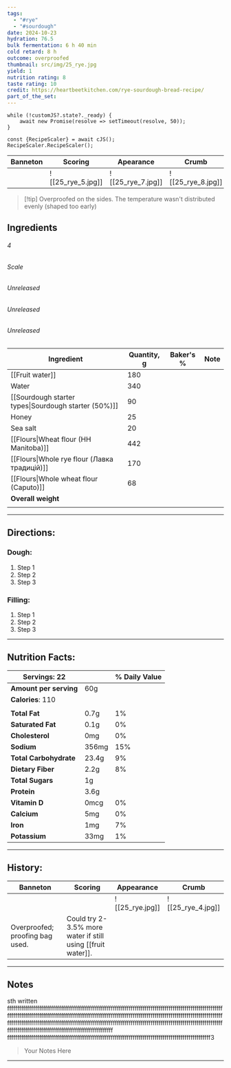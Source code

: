 ```yaml
---
tags:
  - "#rye"
  - "#sourdough"
date: 2024-10-23
hydration: 76.5
bulk fermentation: 6 h 40 min
cold retard: 8 h
outcome: overproofed
thumbnail: src/img/25_rye.jpg
yield: 1
nutrition rating: 8
taste rating: 10
credit: https://heartbeetkitchen.com/rye-sourdough-bread-recipe/
part_of_the_set:
---
```

```dataviewjs
while (!customJS?.state?._ready) { 
	await new Promise(resolve => setTimeout(resolve, 50)); 
} 

const {RecipeScaler} = await cJS();
RecipeScaler.RecipeScaler();
```

| Banneton | Scoring           | Apearance         | Crumb             |
| -------- | ----------------- | ----------------- | ----------------- |
|          | ![[25_rye_5.jpg]] | ![[25_rye_7.jpg]] | ![[25_rye_8.jpg]] |

> [!tip] Overproofed on the sides. The temperature wasn't distributed evenly (shaped too early)
## Ingredients

###### 4
###### Scale
###### Unreleased
###### Unreleased
###### Unreleased

| Ingredient                                           | Quantity, g | Baker's % | Note |
| ---------------------------------------------------- | ----------- | --------- | ---- |
| [[Fruit water]]                                      | 180         |           |      |
| Water                                                | 340         |           |      |
| [[Sourdough starter types\|Sourdough starter (50%)]] | 90          |           |      |
| Honey                                                | 25          |           |      |
| Sea salt                                             | 20          |           |      |
| [[Flours\|Wheat flour (HH Manitoba)]]                | 442         |           |      |
| [[Flours\|Whole rye flour (Лавка традицій)]]         | 170         |           |      |
| [[Flours\|Whole wheat flour (Caputo)]]               | 68          |           |      |
| **Overall weight**                                   |             |           |      |
|                                                      |             |           |      |




---
## Directions:
### Dough:

1. Step 1
2. Step 2
3. Step 3

### Filling:

1. Step 1
2. Step 2
3. Step 3

---
## Nutrition Facts:

| **Servings:** 22       |       | % Daily Value |
| ---------------------- | ----- | ------------- |
| **Amount per serving** | 60g   |               |
| **Calories**: 110      |       |               |
|                        |       |               |
| **Total Fat**          | 0.7g  | 1%            |
| **Saturated Fat**      | 0.1g  | 0%            |
| **Cholesterol**        | 0mg   | 0%            |
| **Sodium**             | 356mg | 15%           |
| **Total Carbohydrate** | 23.4g | 9%            |
| **Dietary Fiber**      | 2.2g  | 8%            |
| **Total Sugars**       | 1g    |               |
| **Protein**            | 3.6g  |               |
| **Vitamin D**          | 0mcg  | 0%            |
| **Calcium**            | 5mg   | 0%            |
| **Iron**               | 1mg   | 7%            |
| **Potassium**          | 33mg  | 1%            |

---
## History:

| Banneton                        | Scoring                                                     | Appearance      | Crumb             |
| ------------------------------- | ----------------------------------------------------------- | --------------- | ----------------- |
|                                 |                                                             | ![[25_rye.jpg]] | ![[25_rye_4.jpg]] |
| Overproofed; proofing bag used. | Could try 2-3.5% more water if still using [[fruit water]]. |                 |                   |

---
## Notes

sth written fffffffffffffffffffffffffffffffffffffffffffffffffffffffffffffffffffffffffffffffffffffffffffffffffffffffffffffffffffffffffffffffffffffffffffffffffffffffffffffffffffffffffffffffffffffffffffffffffffffffffffffffffffffffffffffffffffffffffffffffffffffffffffffffffffffffffffffffffffffffffffffffffffffffffffffffffffffffffffffffffffffffffffffffffffffffffffffffffffffffffffffffffffffffff
ffffffffffffffffffffffffffffffffffffffffffffffffffffffffffffffffffffffffffffffffffffffffffffffffffffff3
> Your Notes Here

---



